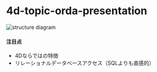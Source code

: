 # 4d-topic-orda-presentation

![structure diagram](https://github.com/miyako/4d-topic-orda-presentation/assets/1725068/b9f4e2a7-93c5-4d2a-a92a-2bff59d60b12)

#### 注目点

* 4Dならではの特徴
* リレーショナルデータベースアクセス（SQLよりも直感的）
